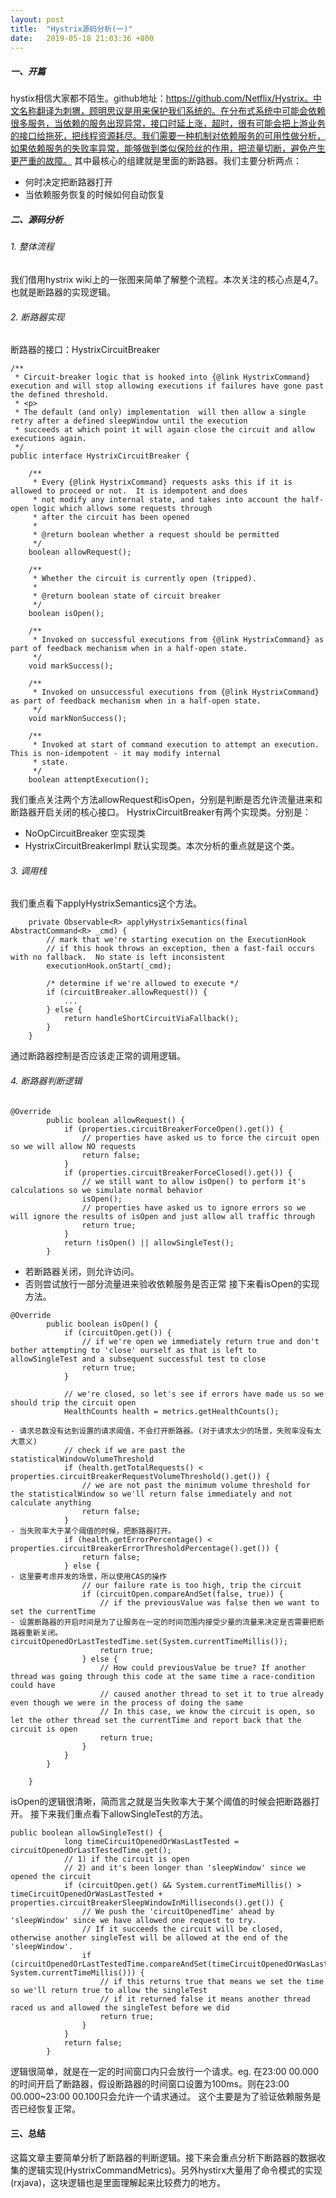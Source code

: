 ```yaml
---
layout: post
title:  "Hystrix源码分析(一)"
date:   2019-05-18 21:03:36 +800
---
```

##### 一、开篇
hystix相信大家都不陌生。github地址：https://github.com/Netflix/Hystrix。中文名称翻译为刺猬，顾明思议是用来保护我们系统的。在分布式系统中可能会依赖很多服务，当依赖的服务出现异常，接口时延上涨，超时，很有可能会把上游业务的接口给拖死，把线程资源耗尽。我们需要一种机制对依赖服务的可用性做分析，如果依赖服务的失败率异常，能够做到类似保险丝的作用，把流量切断，避免产生更严重的故障。
其中最核心的组建就是里面的断路器。我们主要分析两点：

- 何时决定把断路器打开
- 当依赖服务恢复的时候如何自动恢复
##### 二、源码分析
###### 1. 整体流程

我们借用hystrix wiki上的一张图来简单了解整个流程。本次关注的核心点是4,7。也就是断路器的实现逻辑。

###### 2. 断路器实现
断路器的接口：HystrixCircuitBreaker
```
/**
 * Circuit-breaker logic that is hooked into {@link HystrixCommand} execution and will stop allowing executions if failures have gone past the defined threshold.
 * <p>
 * The default (and only) implementation  will then allow a single retry after a defined sleepWindow until the execution
 * succeeds at which point it will again close the circuit and allow executions again.
 */
public interface HystrixCircuitBreaker {

    /**
     * Every {@link HystrixCommand} requests asks this if it is allowed to proceed or not.  It is idempotent and does
     * not modify any internal state, and takes into account the half-open logic which allows some requests through
     * after the circuit has been opened
     * 
     * @return boolean whether a request should be permitted
     */
    boolean allowRequest();

    /**
     * Whether the circuit is currently open (tripped).
     * 
     * @return boolean state of circuit breaker
     */
    boolean isOpen();

    /**
     * Invoked on successful executions from {@link HystrixCommand} as part of feedback mechanism when in a half-open state.
     */
    void markSuccess();

    /**
     * Invoked on unsuccessful executions from {@link HystrixCommand} as part of feedback mechanism when in a half-open state.
     */
    void markNonSuccess();

    /**
     * Invoked at start of command execution to attempt an execution.  This is non-idempotent - it may modify internal
     * state.
     */
    boolean attemptExecution();
```
我们重点关注两个方法allowRequest和isOpen，分别是判断是否允许流量进来和断路器开启关闭的核心接口。
HystrixCircuitBreaker有两个实现类。分别是：
- NoOpCircuitBreaker
空实现类
- HystrixCircuitBreakerImpl
默认实现类。本次分析的重点就是这个类。
###### 3. 调用栈
我们重点看下applyHystrixSemantics这个方法。
```
    private Observable<R> applyHystrixSemantics(final AbstractCommand<R> _cmd) {
        // mark that we're starting execution on the ExecutionHook
        // if this hook throws an exception, then a fast-fail occurs with no fallback.  No state is left inconsistent
        executionHook.onStart(_cmd);

        /* determine if we're allowed to execute */
        if (circuitBreaker.allowRequest()) {
            ...
        } else {
            return handleShortCircuitViaFallback();
        }
    }
```
通过断路器控制是否应该走正常的调用逻辑。
###### 4. 断路器判断逻辑
```
@Override
        public boolean allowRequest() {
            if (properties.circuitBreakerForceOpen().get()) {
                // properties have asked us to force the circuit open so we will allow NO requests
                return false;
            }
            if (properties.circuitBreakerForceClosed().get()) {
                // we still want to allow isOpen() to perform it's calculations so we simulate normal behavior
                isOpen();
                // properties have asked us to ignore errors so we will ignore the results of isOpen and just allow all traffic through
                return true;
            }
            return !isOpen() || allowSingleTest();
        }
```
- 若断路器关闭，则允许访问。
- 否则尝试放行一部分流量进来验收依赖服务是否正常
接下来看isOpen的实现方法。
```
@Override
        public boolean isOpen() {
            if (circuitOpen.get()) {
                // if we're open we immediately return true and don't bother attempting to 'close' ourself as that is left to allowSingleTest and a subsequent successful test to close
                return true;
            }

            // we're closed, so let's see if errors have made us so we should trip the circuit open
            HealthCounts health = metrics.getHealthCounts();

- 请求总数没有达到设置的请求阈值，不会打开断路器。(对于请求太少的场景，失败率没有太大意义)
            // check if we are past the statisticalWindowVolumeThreshold
            if (health.getTotalRequests() < properties.circuitBreakerRequestVolumeThreshold().get()) {
                // we are not past the minimum volume threshold for the statisticalWindow so we'll return false immediately and not calculate anything
                return false;
            }
- 当失败率大于某个阈值的时候，把断路器打开。
            if (health.getErrorPercentage() < properties.circuitBreakerErrorThresholdPercentage().get()) {
                return false;
            } else {
- 这里要考虑并发的场景，所以使用CAS的操作
                // our failure rate is too high, trip the circuit
                if (circuitOpen.compareAndSet(false, true)) {
                    // if the previousValue was false then we want to set the currentTime
- 设置断路器的开启时间是为了让服务在一定的时间范围内接受少量的流量来决定是否需要把断路器重新关闭。                    
circuitOpenedOrLastTestedTime.set(System.currentTimeMillis());
                    return true;
                } else {
                    // How could previousValue be true? If another thread was going through this code at the same time a race-condition could have
                    // caused another thread to set it to true already even though we were in the process of doing the same
                    // In this case, we know the circuit is open, so let the other thread set the currentTime and report back that the circuit is open
                    return true;
                }
            }
        }

    }
```
isOpen的逻辑很清晰，简而言之就是当失败率大于某个阈值的时候会把断路器打开。
接下来我们重点看下allowSingleTest的方法。
```
public boolean allowSingleTest() {
            long timeCircuitOpenedOrWasLastTested = circuitOpenedOrLastTestedTime.get();
            // 1) if the circuit is open
            // 2) and it's been longer than 'sleepWindow' since we opened the circuit
            if (circuitOpen.get() && System.currentTimeMillis() > timeCircuitOpenedOrWasLastTested + properties.circuitBreakerSleepWindowInMilliseconds().get()) {
                // We push the 'circuitOpenedTime' ahead by 'sleepWindow' since we have allowed one request to try.
                // If it succeeds the circuit will be closed, otherwise another singleTest will be allowed at the end of the 'sleepWindow'.
                if (circuitOpenedOrLastTestedTime.compareAndSet(timeCircuitOpenedOrWasLastTested, System.currentTimeMillis())) {
                    // if this returns true that means we set the time so we'll return true to allow the singleTest
                    // if it returned false it means another thread raced us and allowed the singleTest before we did
                    return true;
                }
            }
            return false;
        }
```
逻辑很简单，就是在一定的时间窗口内只会放行一个请求。eg.
在23:00 00.000的时间开启了断路器，假设断路器的时间窗口设置为100ms。则在23:00 00.000~23:00 00.100只会允许一个请求通过。
这个主要是为了验证依赖服务是否已经恢复正常。
#### 三、总结
这篇文章主要简单分析了断路器的判断逻辑。接下来会重点分析下断路器的数据收集的逻辑实现(HystrixCommandMetrics)。另外hystirx大量用了命令模式的实现(rxjava)，这块逻辑也是里面理解起来比较费力的地方。







